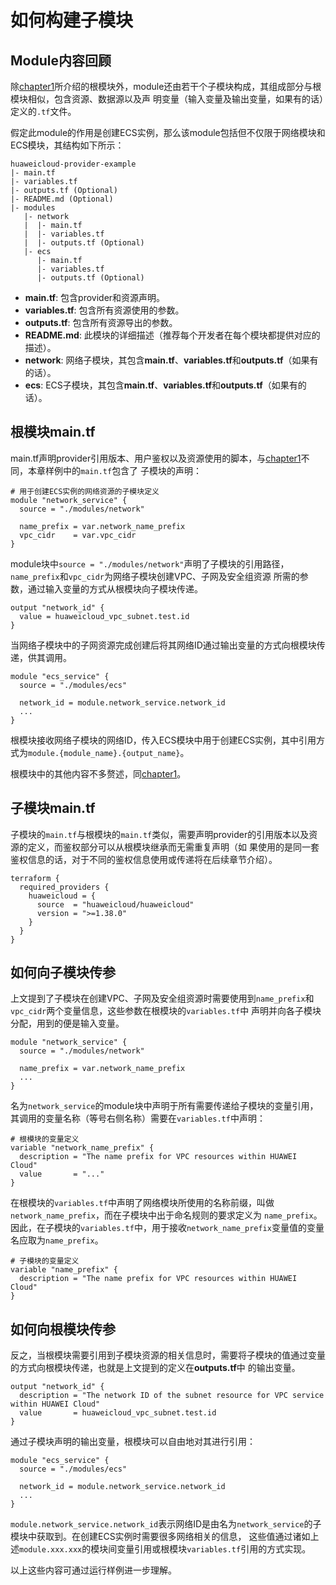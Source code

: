 # 如何构建子模块

## Module内容回顾

除[chapter1](../chapter1/README.md)所介绍的根模块外，module还由若干个子模块构成，其组成部分与根模块相似，包含资源、数据源以及声
明变量（输入变量及输出变量，如果有的话）定义的`.tf`文件。

假定此module的作用是创建ECS实例，那么该module包括但不仅限于网络模块和ECS模块，其结构如下所示：

```
huaweicloud-provider-example
|- main.tf
|- variables.tf
|- outputs.tf (Optional)
|- README.md (Optional)
|- modules
   |- network
   |  |- main.tf
   |  |- variables.tf
   |  |- outputs.tf (Optional)
   |- ecs
      |- main.tf
      |- variables.tf
      |- outputs.tf (Optional)
```

+ **main.tf**: 包含provider和资源声明。
+ **variables.tf**: 包含所有资源使用的参数。
+ **outputs.tf**: 包含所有资源导出的参数。
+ **README.md**: 此模块的详细描述（推荐每个开发者在每个模块都提供对应的描述）。
+ **network**: 网络子模块，其包含**main.tf**、**variables.tf**和**outputs.tf**（如果有的话）。
+ **ecs**: ECS子模块，其包含**main.tf**、**variables.tf**和**outputs.tf**（如果有的话）。

## 根模块main.tf

main.tf声明provider引用版本、用户鉴权以及资源使用的脚本，与[chapter1](../chapter1/README.md)不同，本章样例中的`main.tf`包含了
子模块的声明：

```
# 用于创建ECS实例的网络资源的子模块定义
module "network_service" {
  source = "./modules/network"

  name_prefix = var.network_name_prefix
  vpc_cidr    = var.vpc_cidr
}
```

module块中`source = "./modules/network"`声明了子模块的引用路径，`name_prefix`和`vpc_cidr`为网络子模块创建VPC、子网及安全组资源
所需的参数，通过输入变量的方式从根模块向子模块传递。

```
output "network_id" {
  value = huaweicloud_vpc_subnet.test.id
}
```

当网络子模块中的子网资源完成创建后将其网络ID通过输出变量的方式向根模块传递，供其调用。

```
module "ecs_service" {
  source = "./modules/ecs"

  network_id = module.network_service.network_id
  ...
}
```

根模块接收网络子模块的网络ID，传入ECS模块中用于创建ECS实例，其中引用方式为`module.{module_name}.{output_name}`。

根模块中的其他内容不多赘述，同[chapter1](../chapter1/README.md)。

## 子模块main.tf

子模块的`main.tf`与根模块的`main.tf`类似，需要声明provider的引用版本以及资源的定义，而鉴权部分可以从根模块继承而无需重复声明（如
果使用的是同一套鉴权信息的话，对于不同的鉴权信息使用或传递将在后续章节介绍）。

```
terraform {
  required_providers {
    huaweicloud = {
      source  = "huaweicloud/huaweicloud"
      version = ">=1.38.0"
    }
  }
}
```

## 如何向子模块传参

上文提到了子模块在创建VPC、子网及安全组资源时需要使用到`name_prefix`和`vpc_cidr`两个变量信息，这些参数在根模块的`variables.tf`中
声明并向各子模块分配，用到的便是输入变量。

```
module "network_service" {
  source = "./modules/network"

  name_prefix = var.network_name_prefix
  ...
}
```

名为`network_service`的module块中声明于所有需要传递给子模块的变量引用，其调用的变量名称（等号右侧名称）需要在`variables.tf`中声明：

```
# 根模块的变量定义
variable "network_name_prefix" {
  description = "The name prefix for VPC resources within HUAWEI Cloud"
  value       = "..."
}
```

在根模块的`variables.tf`中声明了网络模块所使用的名称前缀，叫做`network_name_prefix`，而在子模块中出于命名规则的要求定义为
`name_prefix`。因此，在子模块的`variables.tf`中，用于接收`network_name_prefix`变量值的变量名应取为`name_prefix`。

```
# 子模块的变量定义
variable "name_prefix" {
  description = "The name prefix for VPC resources within HUAWEI Cloud"
}
```

## 如何向根模块传参

反之，当根模块需要引用到子模块资源的相关信息时，需要将子模块的值通过变量的方式向根模块传递，也就是上文提到的定义在**outputs.tf**中
的输出变量。

```
output "network_id" {
  description = "The network ID of the subnet resource for VPC service within HUAWEI Cloud"
  value       = huaweicloud_vpc_subnet.test.id
}
```

通过子模块声明的输出变量，根模块可以自由地对其进行引用：

```
module "ecs_service" {
  source = "./modules/ecs"

  network_id = module.network_service.network_id
  ...
}
```

`module.network_service.network_id`表示网络ID是由名为`network_service`的子模块中获取到。在创建ECS实例时需要很多网络相关的信息，
这些值通过诸如上述`module.xxx.xxx`的模块间变量引用或根模块`variables.tf`引用的方式实现。

以上这些内容可通过运行样例进一步理解。
